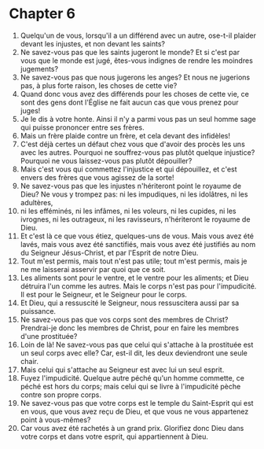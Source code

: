 # Chapter 6

1. Quelqu'un de vous, lorsqu'il a un différend avec un autre, ose-t-il plaider devant les injustes, et non devant les saints?
2. Ne savez-vous pas que les saints jugeront le monde? Et si c'est par vous que le monde est jugé, êtes-vous indignes de rendre les moindres jugements?
3. Ne savez-vous pas que nous jugerons les anges? Et nous ne jugerions pas, à plus forte raison, les choses de cette vie?
4. Quand donc vous avez des différends pour les choses de cette vie, ce sont des gens dont l'Église ne fait aucun cas que vous prenez pour juges!
5. Je le dis à votre honte. Ainsi il n'y a parmi vous pas un seul homme sage qui puisse prononcer entre ses frères.
6. Mais un frère plaide contre un frère, et cela devant des infidèles!
7. C'est déjà certes un défaut chez vous que d'avoir des procès les uns avec les autres. Pourquoi ne souffrez-vous pas plutôt quelque injustice? Pourquoi ne vous laissez-vous pas plutôt dépouiller?
8. Mais c'est vous qui commettez l'injustice et qui dépouillez, et c'est envers des frères que vous agissez de la sorte!
9. Ne savez-vous pas que les injustes n'hériteront point le royaume de Dieu? Ne vous y trompez pas: ni les impudiques, ni les idolâtres, ni les adultères,
10. ni les efféminés, ni les infâmes, ni les voleurs, ni les cupides, ni les ivrognes, ni les outrageux, ni les ravisseurs, n'hériteront le royaume de Dieu.
11. Et c'est là ce que vous étiez, quelques-uns de vous. Mais vous avez été lavés, mais vous avez été sanctifiés, mais vous avez été justifiés au nom du Seigneur Jésus-Christ, et par l'Esprit de notre Dieu.
12. Tout m'est permis, mais tout n'est pas utile; tout m'est permis, mais je ne me laisserai asservir par quoi que ce soit.
13. Les aliments sont pour le ventre, et le ventre pour les aliments; et Dieu détruira l'un comme les autres. Mais le corps n'est pas pour l'impudicité. Il est pour le Seigneur, et le Seigneur pour le corps.
14. Et Dieu, qui a ressuscité le Seigneur, nous ressuscitera aussi par sa puissance.
15. Ne savez-vous pas que vos corps sont des membres de Christ? Prendrai-je donc les membres de Christ, pour en faire les membres d'une prostituée?
16. Loin de là! Ne savez-vous pas que celui qui s'attache à la prostituée est un seul corps avec elle? Car, est-il dit, les deux deviendront une seule chair.
17. Mais celui qui s'attache au Seigneur est avec lui un seul esprit.
18. Fuyez l'impudicité. Quelque autre péché qu'un homme commette, ce péché est hors du corps; mais celui qui se livre à l'impudicité pèche contre son propre corps.
19. Ne savez-vous pas que votre corps est le temple du Saint-Esprit qui est en vous, que vous avez reçu de Dieu, et que vous ne vous appartenez point à vous-mêmes?
20. Car vous avez été rachetés à un grand prix. Glorifiez donc Dieu dans votre corps et dans votre esprit, qui appartiennent à Dieu.

